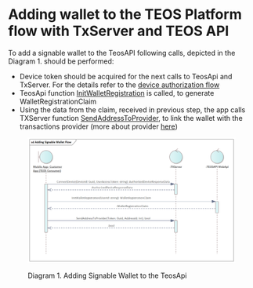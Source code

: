 # Adding wallet to the TEOS Platform flow with TxServer and TEOS API

To add a signable wallet to the TeosAPI following calls, depicted in the Diagram 1. should be performed:

* Device token should be acquired for the next calls to TeosApi and TxServer. For the details refer to the [device authorization flow](device-authorization-flow-with-txserver-and-teos-authentication-service.md)
* TeosApi function [InitWalletRegistration](https://teosapi.coreledger.net/swagger/index.html) is called, to generate WalletRegistrationClaim
* Using the data from the claim, received in previous step, the app calls TXServer function [SendAddressToProvider](https://txapi.coreledger.net/swagger/index.html#/Device/post\_api\_Device\_SendAddressToProvider), to link the wallet with the transactions provider (more about provider [here](using-txserver-api/#provider))

<figure><img src="../.gitbook/assets/Adding Signable Wallet Flow.png" alt=""><figcaption><p>Diagram 1. Adding Signable Wallet to the TeosApi</p></figcaption></figure>
